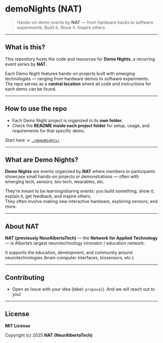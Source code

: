 # demoNights (NAT)

> Hands-on demo events by **NAT** — from hardware hacks to software experiments. Build it. Show it. Inspire others.
> 
---

## What is this?

This repository hosts the code and resources for **Demo Nights**, a recurring event series by **NAT**.

Each Demo Night features hands-on projects built with emerging technologies — ranging from hardware demos to software experiments. The repo serves as a **central location** where all code and instructions for each demo can be found.

---

## How to use the repo

- Each Demo Night project is organized in its **own folder**.
- Check the **README inside each project folder** for setup, usage, and requirements for that specific demo.

Start here → [`./demoNights/`](./demoNights/)

---

## What are Demo Nights?

**Demo Nights** are events organized by **NAT** where members or participants showcase small hands-on projects or demonstrations — often with emerging tech, sensors, bio-tech, wearables, etc.

They’re meant to be learning/sharing events: you build something, show it, explain it, get feedback, and inspire others.  
They often involve making new interactive hardware, exploring sensors, and more.

---

## About NAT

**NAT (previously NeurAlbertaTech)** — the **Network for Applied Technology** — is Alberta’s largest neurotechnology innovator / education network.

It supports the education, development, and community around neurotechnologies (brain-computer interfaces, biosensors, etc.).


---

## Contributing

- Open an Issue with your idea (label: `proposal`). And we will reach out to you!


---

## License

**MIT License**

Copyright (c) 2025 **NAT (NeurAlbertaTech)**


